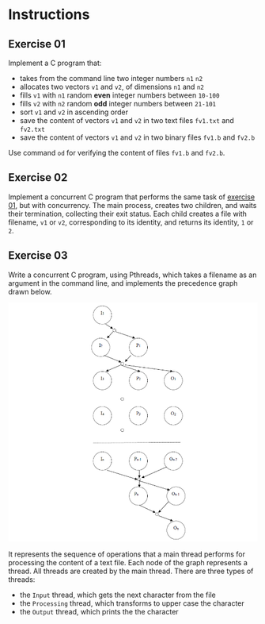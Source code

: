 # Instructions

## Exercise 01

Implement a C program that:

- takes from the command line two integer numbers ```n1``` ```n2```
- allocates two vectors ```v1``` and ```v2```, of dimensions ```n1``` and ```n2```
- fills ```v1``` with ```n1``` random **even** integer numbers between ```10-100```
- fills ```v2``` with ```n2``` random **odd** integer numbers between ```21-101```
- sort ```v1``` and ```v2``` in ascending order
- save the content of vectors ```v1``` and ```v2``` in two text files ```fv1.txt``` and ```fv2.txt```
- save the content of vectors ```v1``` and ```v2``` in two binary files ```fv1.b``` and ```fv2.b```

Use command ```od``` for verifying the content of files ```fv1.b``` and ```fv2.b```.

## Exercise 02

Implement a concurrent C program that performs the same task of [exercise 01](#exercise-01), but with concurrency.
The main process, creates two children, and waits their termination, collecting their exit
status. Each child creates a file with filename, ```v1``` or ```v2```, corresponding to its identity, and returns its identity, ```1``` or ```2```.

## Exercise 03

Write a concurrent C program, using Pthreads, which takes a filename as an
argument in the command line, and implements the precedence graph drawn below.

![CFG image](./CFG.PNG)

It represents the sequence of operations that a main thread performs for processing the content of a text file. Each node of the graph represents a thread. All threads are created by the main thread. There are three types of threads:

- the ```Input``` thread, which gets the next character from the file
- the ```Processing``` thread, which transforms to upper case the character
- the ```Output``` thread, which prints the the character